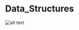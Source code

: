 # Data_Structures
![alt text]("http://www.redbubble.com/people/immortalloom/works/22929408-official-big-o-cheat-sheet-poster?p=poster&finish=semi_gloss&size=large")
